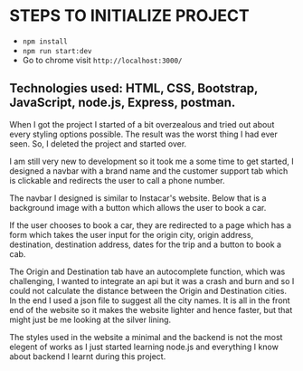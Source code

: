 # STEPS TO INITIALIZE PROJECT
- `npm install`
- `npm run start:dev`
- Go to chrome visit `http://localhost:3000/`

## Technologies used: HTML, CSS, Bootstrap, JavaScript, node.js, Express, postman.
When I got the project I started of a bit overzealous and tried out about every styling options possible. The result was the worst thing I had ever seen. So, I deleted the project and started over.

I am still very new to development so it took me a some time to get started, I designed a navbar with a brand name and the customer support tab which is clickable and redirects the user to call a phone number.

The navbar I designed is similar to Instacar's website.
Below that is a background image with a button which allows the user to book a car.

If the user chooses to book a car, they are redirected to a page which has a form which takes the user input for the origin city,  origin address, destination, destination address, dates for the trip and a button to book a cab.

The Origin and Destination tab have an autocomplete function, which was challenging, I wanted to integrate an api but it was a crash and burn and so I could not calculate the distance between the Origin and Destination cities. In the end I used a json file to suggest all the city names. It is all in the front end of the website so it makes the website lighter and hence faster, but that might just be me looking at the silver lining.

The styles used in the website a minimal and the backend is not the most elegent of works as I just started learning node.js and everything I know about backend I learnt during this project.
 